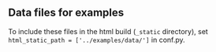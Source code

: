 Data files for examples
-----------------------

To include these files in the html build (``_static`` directory), set
``html_static_path = ['../examples/data/']`` in conf.py.
